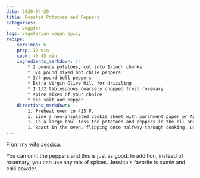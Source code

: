```yaml
---
date: 2020-04-29
title: Roasted Potatoes and Peppers
categories:
    - Veggies
tags: vegetarian vegan spicy
recipe:
    servings: 6
    prep: 10 min
    cook: 40-45 min
    ingredients_markdown: |-
        * 2 pounds potatoes, cut into 1-inch chunks
        * 3/4 pound mixed hot chile peppers
        * 3/4 pound bell peppers
        * Extra Virgin Olive Oil, for drizzling
        * 1 1/2 tablespoons coarsely chopped fresh rosemary
        * spice mixes of your choice
        * sea salt and pepper
    directions_markdown: |-
        1. Preheat oven to 425 F.
        1. Line a non-insulated cookie sheet with parchment paper or AL Foil.
        1. In a large bowl toss the potatoes and peppers in the oil and spices to ensure good coverage.
        1. Roast in the oven, flipping once halfway through cooking, until deep golden, about 40 minutes.
---
```

From my wife Jessica.

You can omit the peppers and this is just as good. In addition, instead of rosemary, you can use any mix of spices. 
Jessica's favorite is cumin and chili powder.
